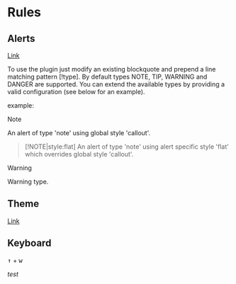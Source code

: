 # Rules

## Alerts

[Link](https://github.com/zanfab/docsify-plugin-flexible-alerts)

To use the plugin just modify an existing blockquote and prepend a line matching pattern [!type]. By default types NOTE, TIP, WARNING and DANGER are supported. You can extend the available types by providing a valid configuration (see below for an example).

example:

> [!NOTE]
> An alert of type 'note' using global style 'callout'.

> [!NOTE|style:flat]
> An alert of type 'note' using alert specific style 'flat' which overrides global style 'callout'.

> [!WARNING]
> Warning type.

## Theme

[Link](https://jhildenbiddle.github.io/docsify-themeable/#/)

## Keyboard

<kbd>&uarr;</kbd> + <kbd>w</kbd>

*test*